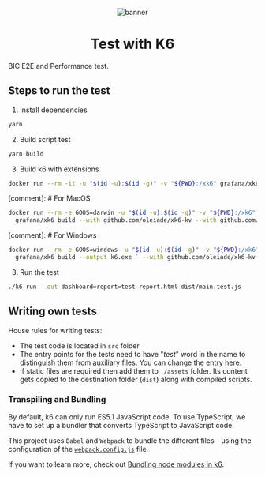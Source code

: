 <div align="center">
  
  ![banner](https://www.beincom.app/_next/image?url=%2F_next%2Fstatic%2Fmedia%2Flogo_beincom_icon_and_text_only_post_alpha.539e3bfb.webp&w=640&q=75)

# Test with K6

</div>

BIC E2E and Performance test.

## Steps to run the test

1. Install dependencies

```bash
yarn
```

2. Build script test

```bash
yarn build
```

3. Build k6 with extensions

```bash
docker run --rm -it -u "$(id -u):$(id -g)" -v "${PWD}:/xk6" grafana/xk6 build v0.43.1 --with github.com/oleiade/xk6-kv --with github.com/grafana/xk6-dashboard@latest --with github.com/Juandavi1/xk6-prompt@0.0.1
```
[comment]: # For MacOS
```bash
docker run --rm -e GOOS=darwin -u "$(id -u):$(id -g)" -v "${PWD}:/xk6" \
  grafana/xk6 build --with github.com/oleiade/xk6-kv --with github.com/grafana/xk6-dashboard@latest --with github.com/Juandavi1/xk6-prompt@0.0.1
```

[comment]: # For Windows
```bash
docker run --rm -e GOOS=windows -u "$(id -u):$(id -g)" -v "${PWD}:/xk6" `
  grafana/xk6 build --output k6.exe ` --with github.com/oleiade/xk6-kv --with github.com/grafana/xk6-dashboard@latest --with github.com/Juandavi1/xk6-prompt@0.0.1
```

3. Run the test

```bash
./k6 run --out dashboard=report=test-report.html dist/main.test.js
```

## Writing own tests

House rules for writing tests:

- The test code is located in `src` folder
- The entry points for the tests need to have "_test_" word in the name to distinguish them from auxiliary files. You can change the entry [here](./webpack.config.js#L8).
- If static files are required then add them to `./assets` folder. Its content gets copied to the destination folder (`dist`) along with compiled scripts.

### Transpiling and Bundling

By default, k6 can only run ES5.1 JavaScript code. To use TypeScript, we have to set up a bundler that converts TypeScript to JavaScript code.

This project uses `Babel` and `Webpack` to bundle the different files - using the configuration of the [`webpack.config.js`](./webpack.config.js) file.

If you want to learn more, check out [Bundling node modules in k6](https://k6.io/docs/using-k6/modules#bundling-node-modules).
